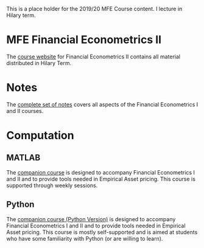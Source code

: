 <!--
.. title: MFE Teaching Resources
.. hidetitle: True
.. slug: mfe
.. date: 2019-09-02 11:27:16 UTC+01:00
.. tags: 
.. category: 
.. link: 
.. description: Material used in the Financial Econometrics course on the Master's in Financial Economics (MFE) at Oxford
.. type: text
.. jumbotron_color: #ffcc00
.. jumbotron: MFE Financial Econometrics
.. jumbotron_text: Slides, problem sets and assignment for the core Financial Econometrics Course
-->

This is a place holder for the 2019/20 MFE Course content. I lecture in Hilary term.

# MFE Financial Econometrics II 

The [course website](/teaching/mfe/hilary-term/) for Financial Econometrics II contains all material distributed in Hilary Term. 

# Notes

The [complete set of notes](/teaching/mfe/notes/) covers all aspects of the Financial Econometrics I and II courses. 

# Computation

## MATLAB

The [companion course](/teaching/matlab/mfe-matlab/) is designed to accompany Financial Econometrics I and II and
to provide tools needed in Empirical Asset pricing. This course is supported through weekly sessions.

## Python

The [companion course (Python Version)](/teaching/python/course/) is designed to accompany Financial Econometrics I and II and
to provide tools needed in Empirical Asset pricing. This course is mostly self-supported and is aimed at students who
have some familiarity with Python (or are willing to learn).
